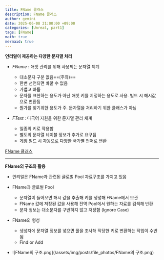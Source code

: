 ```yaml
---
title: FName 클래스
description: FName 클래스
author: gemini
date: 2025-06-08 21:00:00 +09:00
categories: [Unreal, part1]
tags: [FName]
math: true
mermaid: true
---
```


**언리얼이 제공하는 다양한 문자열 처리**
- *FName* : 애셋 관리를 위해 사용되는 문자열 체계
	- 대소문자 구분 없음==(주의)==
	- 한번 선언되면 바꿀 수 없음
	- 가볍고 빠름
	- 문자를 표현하는 용도가 아닌 애셋 키를 지정하는 용도로 사용. 빌드 시 해시값으로 변환됨
	- 뭔가를 찾기위한 용도가 주. 문자열을 처리하기 위한 클래스가 아님

- *FText* : 다국어 지원을 위한 문자열 관리 체계
	- 일종의 키로 작용함
	- 별도의 문자열 테이블 정보가 추가로 요구됨
	- 게임 빌드 시 자동으로 다양한 국가별 언어로 변환

[FName 클래스](https://bit.ly/uefnamekr)

---------------------------------------------------------

**FName의 구조와 활용**
- 언리얼은 FName과 관련된 글로벌 Pool 자료구조를 가지고 있음
- FName과 글로벌 Pool
	- 문자열이 들어오면 해시 값을 추출해 키를 생성해 FName에서 보관
	- FName 값에 저장된 값을 사용해 전역 Pool에서 원하는 자료를 검색해 반환
	- 문자 정보는 대소문자를 구반하지 않고 저장함 (Ignore Case)
- FName의 형성
	- 생성자에 문자열 정보를 넣으면 풀을 조사해 적당한 키로 변환하는 작업이 수반됨
	- Find or Add
	
- ![FName의 구조.png](/assets/img/posts/file_photos/FName의 구조.png)